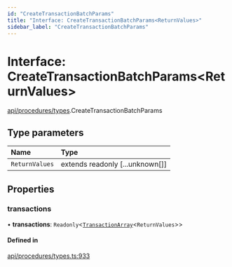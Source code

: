 ```yaml
---
id: "CreateTransactionBatchParams"
title: "Interface: CreateTransactionBatchParams<ReturnValues>"
sidebar_label: "CreateTransactionBatchParams"
---
```


# Interface: CreateTransactionBatchParams<ReturnValues\>

[api/procedures/types](../../../../../modules/API/Procedures/Types/Types.md).CreateTransactionBatchParams

## Type parameters

| Name | Type |
| :------ | :------ |
| `ReturnValues` | extends readonly [...unknown[]] |

## Properties

### transactions

• **transactions**: `Readonly`<[`TransactionArray`](../../../../../modules/Types/Types.md#transactionarray)<`ReturnValues`\>\>

#### Defined in

[api/procedures/types.ts:933](https://github.com/PolymeshAssociation/polymesh-sdk/blob/15be87e8/src/api/procedures/types.ts#L933)
